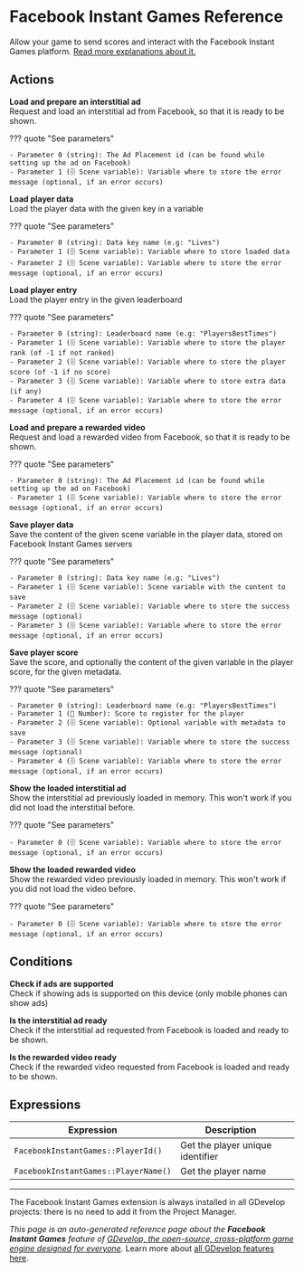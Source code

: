 # Facebook Instant Games Reference

Allow your game to send scores and interact with the Facebook Instant Games platform. [Read more explanations about it.](/gdevelop5/publishing/publishing-to-facebook-instant-games)

## Actions

**Load and prepare an interstitial ad**  
Request and load an interstitial ad from Facebook, so that it is ready to be shown.

??? quote "See parameters"

    - Parameter 0 (string): The Ad Placement id (can be found while setting up the ad on Facebook)
    - Parameter 1 (🗄️ Scene variable): Variable where to store the error message (optional, if an error occurs)

**Load player data**  
Load the player data with the given key in a variable

??? quote "See parameters"

    - Parameter 0 (string): Data key name (e.g: "Lives")
    - Parameter 1 (🗄️ Scene variable): Variable where to store loaded data
    - Parameter 2 (🗄️ Scene variable): Variable where to store the error message (optional, if an error occurs)

**Load player entry**  
Load the player entry in the given leaderboard

??? quote "See parameters"

    - Parameter 0 (string): Leaderboard name (e.g: "PlayersBestTimes")
    - Parameter 1 (🗄️ Scene variable): Variable where to store the player rank (of -1 if not ranked)
    - Parameter 2 (🗄️ Scene variable): Variable where to store the player score (of -1 if no score)
    - Parameter 3 (🗄️ Scene variable): Variable where to store extra data (if any)
    - Parameter 4 (🗄️ Scene variable): Variable where to store the error message (optional, if an error occurs)

**Load and prepare a rewarded video**  
Request and load a rewarded video from Facebook, so that it is ready to be shown.

??? quote "See parameters"

    - Parameter 0 (string): The Ad Placement id (can be found while setting up the ad on Facebook)
    - Parameter 1 (🗄️ Scene variable): Variable where to store the error message (optional, if an error occurs)

**Save player data**  
Save the content of the given scene variable in the player data, stored on Facebook Instant Games servers

??? quote "See parameters"

    - Parameter 0 (string): Data key name (e.g: "Lives")
    - Parameter 1 (🗄️ Scene variable): Scene variable with the content to save
    - Parameter 2 (🗄️ Scene variable): Variable where to store the success message (optional)
    - Parameter 3 (🗄️ Scene variable): Variable where to store the error message (optional, if an error occurs)

**Save player score**  
Save the score, and optionally the content of the given variable in the player score, for the given metadata.

??? quote "See parameters"

    - Parameter 0 (string): Leaderboard name (e.g: "PlayersBestTimes")
    - Parameter 1 (🔢 Number): Score to register for the player
    - Parameter 2 (🗄️ Scene variable): Optional variable with metadata to save
    - Parameter 3 (🗄️ Scene variable): Variable where to store the success message (optional)
    - Parameter 4 (🗄️ Scene variable): Variable where to store the error message (optional, if an error occurs)

**Show the loaded interstitial ad**  
Show the interstitial ad previously loaded in memory. This won't work if you did not load the interstitial before.

??? quote "See parameters"

    - Parameter 0 (🗄️ Scene variable): Variable where to store the error message (optional, if an error occurs)

**Show the loaded rewarded video**  
Show the rewarded video previously loaded in memory. This won't work if you did not load the video before.

??? quote "See parameters"

    - Parameter 0 (🗄️ Scene variable): Variable where to store the error message (optional, if an error occurs)

## Conditions

**Check if ads are supported**  
Check if showing ads is supported on this device (only mobile phones can show ads)

**Is the interstitial ad ready**  
Check if the interstitial ad requested from Facebook is loaded and ready to be shown.

**Is the rewarded video ready**  
Check if the rewarded video requested from Facebook is loaded and ready to be shown.

## Expressions

| Expression | Description |  |
|-----|-----|-----|
| `FacebookInstantGames::PlayerId()` | Get the player unique identifier ||
| `FacebookInstantGames::PlayerName()` | Get the player name ||



---

The Facebook Instant Games extension is always installed in all GDevelop projects: there is no need to add it from the Project Manager.

*This page is an auto-generated reference page about the **Facebook Instant Games** feature of [GDevelop, the open-source, cross-platform game engine designed for everyone](https://gdevelop.io/).* Learn more about [all GDevelop features here](/gdevelop5/all-features).